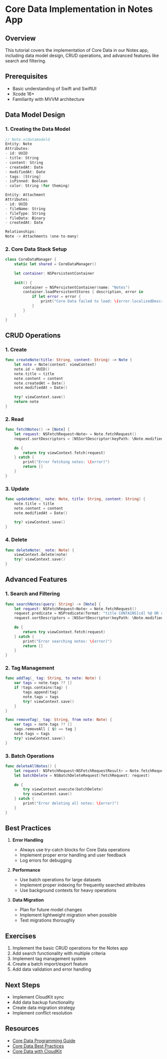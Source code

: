 # Core Data Implementation in Notes App

## Overview
This tutorial covers the implementation of Core Data in our Notes app, including data model design, CRUD operations, and advanced features like search and filtering.

## Prerequisites
- Basic understanding of Swift and SwiftUI
- Xcode 16+
- Familiarity with MVVM architecture

## Data Model Design

### 1. Creating the Data Model
```swift
// Note.xcdatamodeld
Entity: Note
Attributes:
- id: UUID
- title: String
- content: String
- createdAt: Date
- modifiedAt: Date
- tags: [String]
- isPinned: Boolean
- color: String (for theming)

Entity: Attachment
Attributes:
- id: UUID
- fileName: String
- fileType: String
- fileData: Binary
- createdAt: Date

Relationships:
Note -> Attachments (one-to-many)
```

### 2. Core Data Stack Setup
```swift
class CoreDataManager {
    static let shared = CoreDataManager()
    
    let container: NSPersistentContainer
    
    init() {
        container = NSPersistentContainer(name: "Notes")
        container.loadPersistentStores { description, error in
            if let error = error {
                print("Core Data failed to load: \(error.localizedDescription)")
            }
        }
    }
}
```

## CRUD Operations

### 1. Create
```swift
func createNote(title: String, content: String) -> Note {
    let note = Note(context: viewContext)
    note.id = UUID()
    note.title = title
    note.content = content
    note.createdAt = Date()
    note.modifiedAt = Date()
    
    try? viewContext.save()
    return note
}
```

### 2. Read
```swift
func fetchNotes() -> [Note] {
    let request: NSFetchRequest<Note> = Note.fetchRequest()
    request.sortDescriptors = [NSSortDescriptor(keyPath: \Note.modifiedAt, ascending: false)]
    
    do {
        return try viewContext.fetch(request)
    } catch {
        print("Error fetching notes: \(error)")
        return []
    }
}
```

### 3. Update
```swift
func updateNote(_ note: Note, title: String, content: String) {
    note.title = title
    note.content = content
    note.modifiedAt = Date()
    
    try? viewContext.save()
}
```

### 4. Delete
```swift
func deleteNote(_ note: Note) {
    viewContext.delete(note)
    try? viewContext.save()
}
```

## Advanced Features

### 1. Search and Filtering
```swift
func searchNotes(query: String) -> [Note] {
    let request: NSFetchRequest<Note> = Note.fetchRequest()
    request.predicate = NSPredicate(format: "title CONTAINS[cd] %@ OR content CONTAINS[cd] %@", query, query)
    request.sortDescriptors = [NSSortDescriptor(keyPath: \Note.modifiedAt, ascending: false)]
    
    do {
        return try viewContext.fetch(request)
    } catch {
        print("Error searching notes: \(error)")
        return []
    }
}
```

### 2. Tag Management
```swift
func addTag(_ tag: String, to note: Note) {
    var tags = note.tags ?? []
    if !tags.contains(tag) {
        tags.append(tag)
        note.tags = tags
        try? viewContext.save()
    }
}

func removeTag(_ tag: String, from note: Note) {
    var tags = note.tags ?? []
    tags.removeAll { $0 == tag }
    note.tags = tags
    try? viewContext.save()
}
```

### 3. Batch Operations
```swift
func deleteAllNotes() {
    let request: NSFetchRequest<NSFetchRequestResult> = Note.fetchRequest()
    let batchDelete = NSBatchDeleteRequest(fetchRequest: request)
    
    do {
        try viewContext.execute(batchDelete)
        try viewContext.save()
    } catch {
        print("Error deleting all notes: \(error)")
    }
}
```

## Best Practices

1. **Error Handling**
   - Always use try-catch blocks for Core Data operations
   - Implement proper error handling and user feedback
   - Log errors for debugging

2. **Performance**
   - Use batch operations for large datasets
   - Implement proper indexing for frequently searched attributes
   - Use background contexts for heavy operations

3. **Data Migration**
   - Plan for future model changes
   - Implement lightweight migration when possible
   - Test migrations thoroughly

## Exercises

1. Implement the basic CRUD operations for the Notes app
2. Add search functionality with multiple criteria
3. Implement tag management system
4. Create a batch import/export feature
5. Add data validation and error handling

## Next Steps
- Implement CloudKit sync
- Add data backup functionality
- Create data migration strategy
- Implement conflict resolution

## Resources
- [Core Data Programming Guide](https://developer.apple.com/documentation/coredata)
- [Core Data Best Practices](https://developer.apple.com/documentation/coredata/loading_and_displaying_a_large_data_feed)
- [Core Data with CloudKit](https://developer.apple.com/documentation/coredata/mirroring_a_core_data_store_with_cloudkit) 